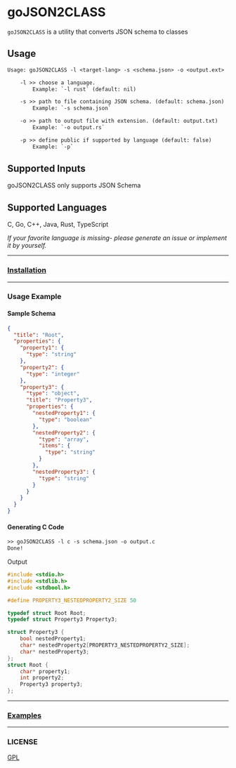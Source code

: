 # goJSON2CLASS

`goJSON2CLASS` is a utility that converts JSON schema to classes

## Usage

```txt
Usage: goJSON2CLASS -l <target-lang> -s <schema.json> -o <output.ext>

	-l >> choose a language.
		Example: `-l rust` (default: nil)

	-s >> path to file containing JSON schema. (default: schema.json)
		Example: `-s schema.json`

	-o >> path to output file with extension. (default: output.txt)
		Example: `-o output.rs`

	-p >> define public if supported by language (default: false)
		Example: `-p`
```

## Supported Inputs

goJSON2CLASS only supports JSON Schema

## Supported Languages

C, Go, C++, Java, Rust, TypeScript

_If your favorite language is missing- please generate an issue or implement it by yourself._

---

### [Installation](./docs/INSTALLATION.md)

---

### Usage Example

#### Sample Schema

```json
{
  "title": "Root",
  "properties": {
    "property1": {
      "type": "string"
    },
    "property2": {
      "type": "integer"
    },
    "property3": {
      "type": "object",
      "title": "Property3",
      "properties": {
        "nestedProperty1": {
          "type": "boolean"
        },
        "nestedProperty2": {
          "type": "array",
          "items": {
            "type": "string"
          }
        },
        "nestedProperty3": {
          "type": "string"
        }
      }
    }
  }
}
```

#### Generating C Code

```txt
>> goJSON2CLASS -l c -s schema.json -o output.c
Done!
```

Output

```c
#include <stdio.h>
#include <stdlib.h>
#include <stdbool.h>

#define PROPERTY3_NESTEDPROPERTY2_SIZE 50

typedef struct Root Root;
typedef struct Property3 Property3;

struct Property3 {
    bool nestedProperty1;
    char* nestedProperty2[PROPERTY3_NESTEDPROPERTY2_SIZE];
    char* nestedProperty3;
};
struct Root {
    char* property1;
    int property2;
    Property3 property3;
};
```

---

### [Examples](./docs/Example.md)

---

### LICENSE

[GPL](./LICENSE)
